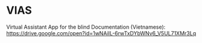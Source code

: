 # VIAS
Virtual Assistant App for the blind
Documentation (Vietnamese): https://drive.google.com/open?id=1wNAiIL-6rwTxDYbWNv6_V5UL71XMr3Lq

